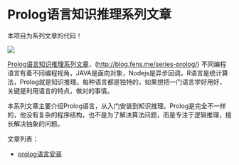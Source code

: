 # Prolog语言知识推理系列文章

本项目为系列文章的代码！

![](http://blog.fens.me/wp-content/uploads/2020/12/prolog-series.png)

[Prolog语言知识推理系列文章](http://blog.fens.me/series-prolog/)，(http://blog.fens.me/series-prolog/) 不同编程语言有着不同编程视角，JAVA是面向对象，Nodejs是异步回调，R语言是统计算法，Prolog就是知识推理。每种语言都是独特的，如果想把一门语言学好用好，关键是利用语言的特点，做对的事情。

本系列文章主要介绍Prolog语言，从入门安装到知识推理。Prolog是完全不一样的，他没有复杂的程序结构，也不是为了解决算法问题，而是专注于逻辑推理，擅长解决抽象的问题。

 文章列表：
+ [prolog语言安装](http://blog.fens.me/prolog-install/)